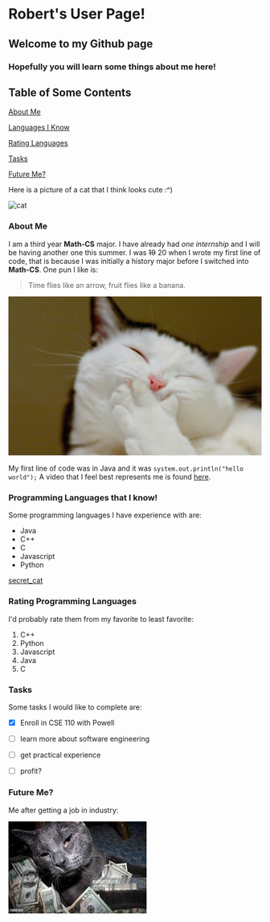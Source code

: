 # Robert's User Page!
## Welcome to my Github page
### Hopefully you will learn some things about me here!

## Table of Some Contents
[About Me](#about-me)

[Languages I Know](#programming-languages-that-i-know)

[Rating Languages](#rating-programming-languages)

[Tasks](#tasks)

[Future Me?](#future-me)

Here is a picture of a cat that I think looks cute :^)

![cat](cat.jpg)

### About Me
I am a third year **Math-CS** major. I have already had *one internship* and I will be having another one this summer.
I was ~~19~~ 20 when I wrote my first line of code, that is because I was initially a history major before I switched into 
**Math-CS**. One pun I like is: 

>Time flies like an arrow, fruit flies like a banana.

![laughing_cat](laughing_cat.jpg)

My first line of code was in Java and it was `system.out.println("hello world");`
A video that I feel best represents me is found [here](https://tinyurl.com/yux39ajn).

### Programming Languages that I know!
Some programming languages I have experience with are:
- Java
- C++
- C
- Javascript
- Python

[secret_cat](/secret_cat.jpeg)

### Rating Programming Languages
I'd probably rate them from my favorite to least favorite:
1. C++
2. Python
3. Javascript
4. Java
5. C

### Tasks
Some tasks I would like to complete are:
- [x] Enroll in CSE 110 with Powell
- [ ] learn more about software engineering
- [ ] get practical experience
- [ ] profit?


### Future Me?
Me after getting a job in industry:

![money_Cat](money_Cat.jpg)
